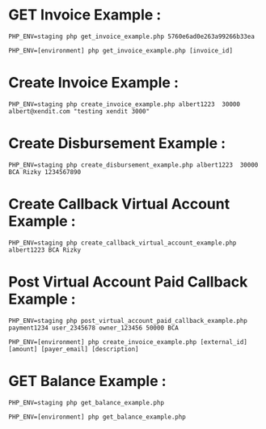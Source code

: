 # GET Invoice Example : #
```
PHP_ENV=staging php get_invoice_example.php 5760e6ad0e263a99266b33ea
```

```
PHP_ENV=[environment] php get_invoice_example.php [invoice_id]
```

# Create Invoice Example : #

```
PHP_ENV=staging php create_invoice_example.php albert1223  30000 albert@xendit.com "testing xendit 3000"
```

# Create Disbursement Example : #
```
PHP_ENV=staging php create_disbursement_example.php albert1223  30000 BCA Rizky 1234567890
```

# Create Callback Virtual Account Example : #
```
PHP_ENV=staging php create_callback_virtual_account_example.php albert1223 BCA Rizky
```

# Post Virtual Account Paid Callback Example : #

```
PHP_ENV=staging php post_virtual_account_paid_callback_example.php payment1234 user_2345678 owner_123456 50000 BCA 
```

```
PHP_ENV=[environment] php create_invoice_example.php [external_id] [amount] [payer_email] [description]
```

# GET Balance Example : #
```
PHP_ENV=staging php get_balance_example.php
```

```
PHP_ENV=[environment] php get_balance_example.php
```
